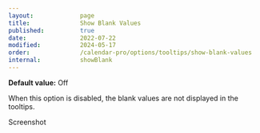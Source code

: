 ```yaml
---
layout:             page
title:              Show Blank Values
published:          true
date:               2022-07-22
modified:           2024-05-17
order:              /calendar-pro/options/tooltips/show-blank-values
internal:           showBlank
---
```

**Default value:** Off

When this option is disabled, the blank values are not displayed in the tooltips.

<todo>Screenshot</todo>